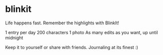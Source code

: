 blinkit
=======

Life happens fast. Remember the highlights with BlinkIt!

1 entry per day
200 characters
1 photo
As many edits as you want, up until midnight

Keep it to yourself or share with friends. Journaling at its finest :)

